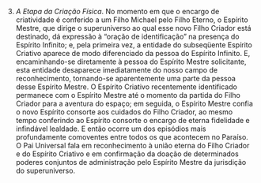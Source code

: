 3. *A Etapa da Criação Física*. No momento em que o encargo de criatividade é conferido a um Filho Michael pelo Filho Eterno, o Espírito Mestre, que dirige o superuniverso ao qual esse novo Filho Criador está destinado, dá expressão à “oração de identificação” na presença do Espírito Infinito; e, pela primeira vez, a entidade do subseqüente Espírito Criativo aparece de modo diferenciado da pessoa do Espírito Infinito. E, encaminhando-se diretamente à pessoa do Espírito Mestre solicitante, esta entidade desaparece imediatamente do nosso campo de reconhecimento, tornando-se aparentemente uma parte da pessoa desse Espírito Mestre. O Espírito Criativo recentemente identificado permanece com o Espírito Mestre até o momento da partida do Filho Criador para a aventura do espaço; em seguida, o Espírito Mestre confia o novo Espírito consorte aos cuidados do Filho Criador, ao mesmo tempo conferindo ao Espírito consorte o encargo de eterna fidelidade e infindável lealdade. E então ocorre um dos episódios mais profundamente comoventes entre todos os que acontecem no Paraíso. O Pai Universal fala em reconhecimento à união eterna do Filho Criador e do Espírito Criativo e em confirmação da doação de determinados poderes conjuntos de administração pelo Espírito Mestre da jurisdição do superuniverso.